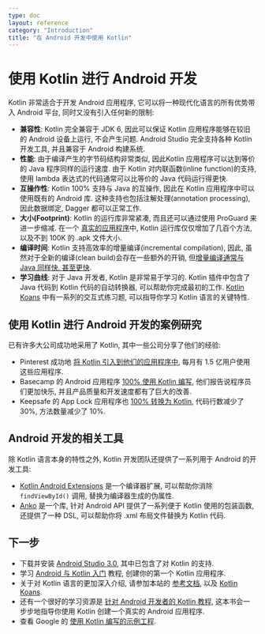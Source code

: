 ```yaml
---
type: doc
layout: reference
category: "Introduction"
title: "在 Android 开发中使用 Kotlin"
---
```


# 使用 Kotlin 进行 Android 开发

Kotlin 非常适合于开发 Android 应用程序, 它可以将一种现代化语言的所有优势带入 Android 平台, 同时又没有引入任何新的限制:

  * **兼容性**: Kotlin 完全兼容于 JDK 6, 因此可以保证 Kotlin 应用程序能够在较旧的 Android 设备上运行, 不会产生问题. Android Studio 完全支持各种 Kotlin 开发工具, 并且兼容于 Android 构建系统.
  * **性能**: 由于编译产生的字节码结构非常类似, 因此Kotlin 应用程序可以达到等价的 Java 程序同样的运行速度. 由于 Kotlin 对内联函数(inline function)的支持, 使用 lambda 表达式的代码通常可以比等价的 Java 代码运行得更快.
  * **互操作性**: Kotlin 100% 支持与 Java 的互操作, 因此在 Kotlin 应用程序中可以使用既有的 Android 库. 这种支持也包括注解处理(annotation processing), 因此数据绑定, Dagger 都可以正常工作.
  * **大小(Footprint)**: Kotlin 的运行库非常紧凑, 而且还可以通过使用 ProGuard 来进一步缩减. 在一个 [真实的应用程序](https://blog.gouline.net/kotlin-production-tales-62b56057dc8a)中, Kotlin 运行库仅仅增加了几百个方法, 以及不到 100K 的 .apk 文件大小.
  * **编译时间**: Kotlin 支持高效率的增量编译(incremental compilation), 因此, 虽然对于全新的编译(clean build)会存在一些额外的开销, 但[增量编译通常与 Java 同样快, 甚至更快](https://medium.com/keepsafe-engineering/kotlin-vs-java-compilation-speed-e6c174b39b5d).
  * **学习曲线**: 对于 Java 开发者, Kotlin 是非常易于学习的. Kotlin 插件中包含了 Java 代码到 Kotlin 代码的自动转换器, 可以帮助你完成最初的工作. [Kotlin Koans](https://kotlinlang.org/docs/tutorials/koans.html) 中有一系列的交互式练习题, 可以指导你学习 Kotlin 语言的关键特性.

## 使用 Kotlin 进行 Android 开发的案例研究

已有许多大公司成功地采用了 Kotlin, 其中一些公司分享了他们的经验:

  * Pinterest 成功地 [将 Kotlin 引入到他们的应用程序中](https://www.youtube.com/watch?v=mDpnc45WwlI), 每月有 1.5 亿用户使用这些应用程序.
  * Basecamp 的 Android 应用程序 [100% 使用 Kotlin 编写](https://m.signalvnoise.com/how-we-made-basecamp-3s-android-app-100-kotlin-35e4e1c0ef12), 他们报告说程序员们更加快乐, 并且产品质量和开发速度都有了巨大的改善.
  * Keepsafe 的 App Lock 应用程序也 [100% 转换为 Kotlin](https://medium.com/keepsafe-engineering/lessons-from-converting-an-app-to-100-kotlin-68984a05dcb6), 代码行数减少了 30%, 方法数量减少了 10%.

## Android 开发的相关工具

除 Kotlin 语言本身的特性之外, Kotlin 开发团队还提供了一系列用于 Android 的开发工具:

 * [Kotlin Android Extensions](https://kotlinlang.org/docs/tutorials/android-plugin.html) 是一个编译器扩展, 可以帮助你消除 `findViewById()` 调用, 替换为编译器生成的伪属性.
 * [Anko](http://github.com/kotlin/anko) 是一个库, 针对 Android API 提供了一系列便于 Kotlin 使用的包装函数, 还提供了一种 DSL, 可以帮助你将 .xml 布局文件替换为 Kotlin 代码.

## 下一步

* 下载并安装 [Android Studio 3.0](https://developer.android.com/studio/index.html), 其中已包含了对 Kotlin 的支持.
* 学习 [Android 与 Kotlin 入门](https://kotlinlang.org/docs/tutorials/kotlin-android.html) 教程, 创建你的第一个 Kotlin 应用程序.
* 关于对 Kotlin 语言的更加深入介绍, 请参加本站的 [参考文档](index.html), 以及 [Kotlin Koans](https://kotlinlang.org/docs/tutorials/koans.html).
* 还有一个很好的学习资源是 [针对 Android 开发者的 Kotlin 教程](https://leanpub.com/kotlin-for-android-developers), 这本书会一步步地指导你使用 Kotlin 创建一个真实的 Android 应用程序.
* 查看 Google 的 [使用 Kotlin 编写的示例工程](https://developer.android.com/samples/index.html?language=kotlin).
